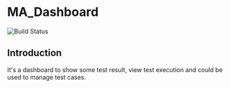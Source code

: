 # MA_Dashboard

![Build Status](https://travis-ci.org/cheshiret/MA_Dashboard.svg?branch=master)
## Introduction
It's a dashboard to show some test result, view test execution and could be used to manage test cases.

